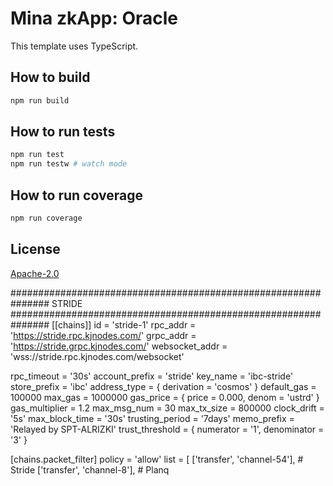 # Mina zkApp: Oracle

This template uses TypeScript.

## How to build

```sh
npm run build
```

## How to run tests

```sh
npm run test
npm run testw # watch mode
```

## How to run coverage

```sh
npm run coverage
```

## License

[Apache-2.0](LICENSE)




############################################################### STRIDE ###############################################################
[[chains]]
id = 'stride-1'
rpc_addr = 'https://stride.rpc.kjnodes.com/'
grpc_addr = 'https://stride.grpc.kjnodes.com/'
websocket_addr = 'wss://stride.rpc.kjnodes.com/websocket'

rpc_timeout = '30s'
account_prefix = 'stride'
key_name = 'ibc-stride'
store_prefix = 'ibc'
address_type = { derivation = 'cosmos' }
default_gas = 100000
max_gas = 1000000
gas_price = { price = 0.000, denom = 'ustrd' }
gas_multiplier = 1.2
max_msg_num = 30
max_tx_size = 800000
clock_drift = '5s'
max_block_time = '30s'
trusting_period = '7days'
memo_prefix = 'Relayed by SPT-ALRIZKI'
trust_threshold = { numerator = '1', denominator = '3' }

[chains.packet_filter]
policy = 'allow'
list = [
  ['transfer', 'channel-54'], # Stride
  ['transfer', 'channel-8'], # Planq
